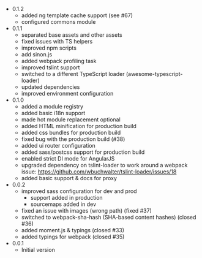 * 0.1.2
  * added ng template cache support (see #67)
  * configured commons module
* 0.1.1
  * separated base assets and other assets
  * fixed issues with TS helpers
  * improved npm scripts
  * add sinon.js
  * added webpack profiling task
  * improved tslint support
  * switched to a different TypeScript loader (awesome-typescript-loader)
  * updated dependencies
  * improved environment configuration
* 0.1.0
  * added a module registry
  * added basic i18n support
  * made hot module replacement optional
  * added HTML minification for production build
  * added css bundles for production build
  * fixed bug with the production build (#38)
  * added ui router configuration
  * added sass/postcss support for production build
  * enabled strict DI mode for AngularJS
  * upgraded dependency on tslint-loader to work around a webpack issue: https://github.com/wbuchwalter/tslint-loader/issues/18
  * added basic support & docs for proxy
* 0.0.2
  * improved sass configuration for dev and prod
    * support added in production
    * sourcemaps added in dev
  * fixed an issue with images (wrong path) (fixed #37)
  * switched to webpack-sha-hash (SHA-based content hashes) (closed #36)
  * added moment.js & typings (closed #33)
  * added typings for webpack (closed #35)
* 0.0.1
  * Initial version
